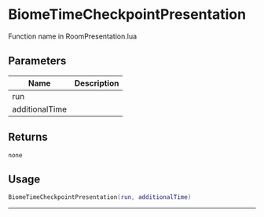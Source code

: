 # BiomeTimeCheckpointPresentation

Function name in RoomPresentation.lua

## Parameters

| Name           | Description |
| -------------- | ----------- |
| run            |             |
| additionalTime |             |

## Returns

`none`

## Usage

```lua
BiomeTimeCheckpointPresentation(run, additionalTime)
```

---
